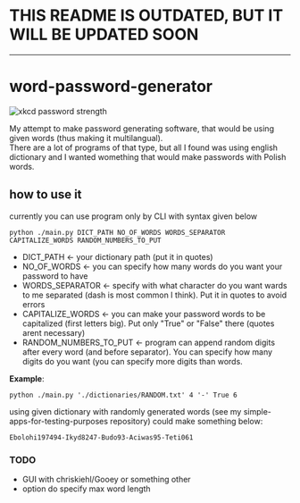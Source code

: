 # THIS README IS OUTDATED, BUT IT WILL BE UPDATED SOON
***

# word-password-generator

![xkcd password strength](https://imgs.xkcd.com/comics/password_strength.png)

My attempt to make password generating software, that would be using given words (thus making it multilangual).  
There are a lot of programs of that type, but all I found was using english dictionary and I wanted womething that would make passwords with Polish words.  
  
## how to use it
currently you can use program only by CLI with syntax given below
```
python ./main.py DICT_PATH NO_OF_WORDS WORDS_SEPARATOR CAPITALIZE_WORDS RANDOM_NUMBERS_TO_PUT
```
- DICT_PATH <- your dictionary path (put it in quotes)
- NO_OF_WORDS <- you can specify how many words do you want your password to have  
- WORDS_SEPARATOR <- specify with what character do you want wards to me separated (dash is most common I think). Put it in quotes to avoid errors  
- CAPITALIZE_WORDS <- you can make your password words to be capitalized (first letters big). Put only "True" or "False" there (quotes arent necessary)  
- RANDOM_NUMBERS_TO_PUT <- program can append random digits after every word (and before separator). You can specify how many digits do you want (you can specify more digits than words.  
  
**Example**:
```
python ./main.py './dictionaries/RANDOM.txt' 4 '-' True 6
```
using given dictionary with randomly generated words (see my simple-apps-for-testing-purposes repository) could make something below:
```
Ebolohi197494-Ikyd8247-Budo93-Aciwas95-Teti061
```

### TODO
- GUI with chriskiehl/Gooey or something other
- option do specify max word length
